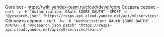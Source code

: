 Gore bot - https://wiki.yandex-team.ru/cloud/devel/gore
Создать сервис - `curl -v -H "Authorization: OAuth $GORE_OAUTH" -XPOST -d "@ycsearch.json" "https://resps-api.cloud.yandex.net/api/v0/services"`
Обновить сервис - `curl -kv -H "Authorization: OAuth $GORE_OAUTH" -XPATCH -d "@ycsearch.json.patch" "https://resps-api.cloud.yandex.net/api/v0/services/search"`
